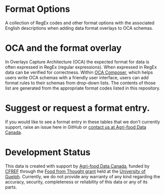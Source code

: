 # Format Options
A collection of RegEx codes and other format options with the associated English descriptions when adding data format overlays to OCA schemas.

# OCA and the format overlay

In Overlays Capture Architecture (OCA) the expected format for data is often expressed in RegEx (regular expressions). When expressed in RegEx data can be verified for correctness. Within [OCA Composer](https://www.semanticengine.org), which helps users write OCA schemas with a friendly user interface, users can add format rules to their schemas from drop-down lists. The contents of those list are generated from the appropriate format codes listed in this repository.

# Suggest or request a format entry.

If you would like to see a format entry in these tables that we don't currently support, raise an issue here in GitHub or [contact us at Agri-food Data Canada](https://agrifooddatacanada.ca/contact-us/).

# Development Status

This data is created with support by [Agri-food Data Canada](https://agrifooddatacanada.ca/), funded by [CFREF](https://www.cfref-apogee.gc.ca/) through the [Food from Thought grant](https://foodfromthought.ca/) held at the [University of Guelph](https://www.uoguelph.ca/). Currently, we do not provide any warranty of any kind regarding the accuracy, security, completeness or reliability of this data or any of its parts.
